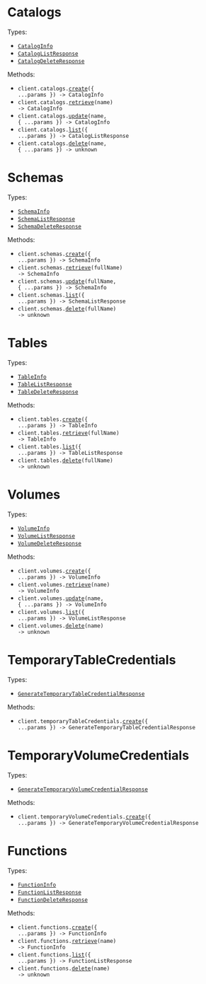 # Catalogs

Types:

- <code><a href="./src/resources/catalogs.ts">CatalogInfo</a></code>
- <code><a href="./src/resources/catalogs.ts">CatalogListResponse</a></code>
- <code><a href="./src/resources/catalogs.ts">CatalogDeleteResponse</a></code>

Methods:

- <code title="post /catalogs">client.catalogs.<a href="./src/resources/catalogs.ts">create</a>({ ...params }) -> CatalogInfo</code>
- <code title="get /catalogs/{name}">client.catalogs.<a href="./src/resources/catalogs.ts">retrieve</a>(name) -> CatalogInfo</code>
- <code title="patch /catalogs/{name}">client.catalogs.<a href="./src/resources/catalogs.ts">update</a>(name, { ...params }) -> CatalogInfo</code>
- <code title="get /catalogs">client.catalogs.<a href="./src/resources/catalogs.ts">list</a>({ ...params }) -> CatalogListResponse</code>
- <code title="delete /catalogs/{name}">client.catalogs.<a href="./src/resources/catalogs.ts">delete</a>(name, { ...params }) -> unknown</code>

# Schemas

Types:

- <code><a href="./src/resources/schemas.ts">SchemaInfo</a></code>
- <code><a href="./src/resources/schemas.ts">SchemaListResponse</a></code>
- <code><a href="./src/resources/schemas.ts">SchemaDeleteResponse</a></code>

Methods:

- <code title="post /schemas">client.schemas.<a href="./src/resources/schemas.ts">create</a>({ ...params }) -> SchemaInfo</code>
- <code title="get /schemas/{full_name}">client.schemas.<a href="./src/resources/schemas.ts">retrieve</a>(fullName) -> SchemaInfo</code>
- <code title="patch /schemas/{full_name}">client.schemas.<a href="./src/resources/schemas.ts">update</a>(fullName, { ...params }) -> SchemaInfo</code>
- <code title="get /schemas">client.schemas.<a href="./src/resources/schemas.ts">list</a>({ ...params }) -> SchemaListResponse</code>
- <code title="delete /schemas/{full_name}">client.schemas.<a href="./src/resources/schemas.ts">delete</a>(fullName) -> unknown</code>

# Tables

Types:

- <code><a href="./src/resources/tables.ts">TableInfo</a></code>
- <code><a href="./src/resources/tables.ts">TableListResponse</a></code>
- <code><a href="./src/resources/tables.ts">TableDeleteResponse</a></code>

Methods:

- <code title="post /tables">client.tables.<a href="./src/resources/tables.ts">create</a>({ ...params }) -> TableInfo</code>
- <code title="get /tables/{full_name}">client.tables.<a href="./src/resources/tables.ts">retrieve</a>(fullName) -> TableInfo</code>
- <code title="get /tables">client.tables.<a href="./src/resources/tables.ts">list</a>({ ...params }) -> TableListResponse</code>
- <code title="delete /tables/{full_name}">client.tables.<a href="./src/resources/tables.ts">delete</a>(fullName) -> unknown</code>

# Volumes

Types:

- <code><a href="./src/resources/volumes.ts">VolumeInfo</a></code>
- <code><a href="./src/resources/volumes.ts">VolumeListResponse</a></code>
- <code><a href="./src/resources/volumes.ts">VolumeDeleteResponse</a></code>

Methods:

- <code title="post /volumes">client.volumes.<a href="./src/resources/volumes.ts">create</a>({ ...params }) -> VolumeInfo</code>
- <code title="get /volumes/{name}">client.volumes.<a href="./src/resources/volumes.ts">retrieve</a>(name) -> VolumeInfo</code>
- <code title="patch /volumes/{name}">client.volumes.<a href="./src/resources/volumes.ts">update</a>(name, { ...params }) -> VolumeInfo</code>
- <code title="get /volumes">client.volumes.<a href="./src/resources/volumes.ts">list</a>({ ...params }) -> VolumeListResponse</code>
- <code title="delete /volumes/{name}">client.volumes.<a href="./src/resources/volumes.ts">delete</a>(name) -> unknown</code>

# TemporaryTableCredentials

Types:

- <code><a href="./src/resources/temporary-table-credentials.ts">GenerateTemporaryTableCredentialResponse</a></code>

Methods:

- <code title="post /temporary-table-credentials">client.temporaryTableCredentials.<a href="./src/resources/temporary-table-credentials.ts">create</a>({ ...params }) -> GenerateTemporaryTableCredentialResponse</code>

# TemporaryVolumeCredentials

Types:

- <code><a href="./src/resources/temporary-volume-credentials.ts">GenerateTemporaryVolumeCredentialResponse</a></code>

Methods:

- <code title="post /temporary-volume-credentials">client.temporaryVolumeCredentials.<a href="./src/resources/temporary-volume-credentials.ts">create</a>({ ...params }) -> GenerateTemporaryVolumeCredentialResponse</code>

# Functions

Types:

- <code><a href="./src/resources/functions.ts">FunctionInfo</a></code>
- <code><a href="./src/resources/functions.ts">FunctionListResponse</a></code>
- <code><a href="./src/resources/functions.ts">FunctionDeleteResponse</a></code>

Methods:

- <code title="post /functions">client.functions.<a href="./src/resources/functions.ts">create</a>({ ...params }) -> FunctionInfo</code>
- <code title="get /functions/{name}">client.functions.<a href="./src/resources/functions.ts">retrieve</a>(name) -> FunctionInfo</code>
- <code title="get /functions">client.functions.<a href="./src/resources/functions.ts">list</a>({ ...params }) -> FunctionListResponse</code>
- <code title="delete /functions/{name}">client.functions.<a href="./src/resources/functions.ts">delete</a>(name) -> unknown</code>
